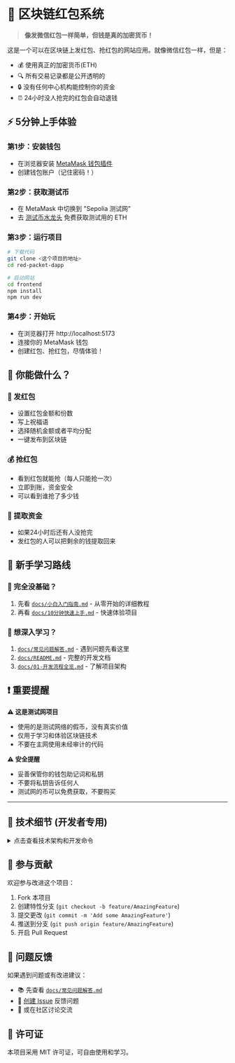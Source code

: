 # 🧧 区块链红包系统

> **像发微信红包一样简单，但钱是真的加密货币！**

这是一个可以在区块链上发红包、抢红包的网站应用。就像微信红包一样，但是：
- 💰 使用真正的加密货币(ETH)
- 🔍 所有交易记录都是公开透明的  
- 🔒 没有任何中心机构能控制你的资金
- ⏰ 24小时没人抢完的红包会自动退钱

## ⚡ 5分钟上手体验

### 第1步：安装钱包
- 在浏览器安装 [MetaMask 钱包插件](https://metamask.io)
- 创建钱包账户（记住密码！）

### 第2步：获取测试币
- 在 MetaMask 中切换到 "Sepolia 测试网"
- 去 [测试币水龙头](https://sepoliafaucet.com) 免费获取测试用的 ETH

### 第3步：运行项目
```bash
# 下载代码
git clone <这个项目的地址>
cd red-packet-dapp

# 启动网站
cd frontend
npm install
npm run dev
```

### 第4步：开始玩
- 在浏览器打开 http://localhost:5173
- 连接你的 MetaMask 钱包
- 创建红包、抢红包，尽情体验！

## 🎁 你能做什么？

### 🧧 发红包
- 设置红包金额和份数
- 写上祝福语
- 选择随机金额或者平均分配
- 一键发布到区块链

### 💰 抢红包  
- 看到红包就能抢（每人只能抢一次）
- 立即到账，资金安全
- 可以看到谁抢了多少钱

### 🏦 提取资金
- 如果24小时后还有人没抢完
- 发红包的人可以把剩余的钱提取回来

## 📖 新手学习路线

### 🐣 完全没基础？
1. 先看 [`docs/小白入门指南.md`](docs/小白入门指南.md) - 从零开始的详细教程
2. 再看 [`docs/10分钟快速上手.md`](docs/10分钟快速上手.md) - 快速体验项目

### 🚀 想深入学习？
1. [`docs/常见问题解答.md`](docs/常见问题解答.md) - 遇到问题先看这里
2. [`docs/README.md`](docs/README.md) - 完整的开发文档
3. [`docs/01-开发流程全览.md`](docs/01-开发流程全览.md) - 了解项目架构

## ❗ 重要提醒

⚠️ **这是测试网项目**
- 使用的是测试网络的假币，没有真实价值
- 仅用于学习和体验区块链技术
- 不要在主网使用未经审计的代码

⚠️ **安全提醒**  
- 妥善保管你的钱包助记词和私钥
- 不要将私钥告诉任何人
- 测试网的币可以免费获取，不要购买

---

## 🔧 技术细节 (开发者专用)

<details>
<summary>点击查看技术架构和开发命令</summary>

### 项目架构

- **智能合约**: 部署在 Sepolia 测试网的红包系统合约  
- **前端应用**: React + TypeScript + Vite 构建的 Web3 DApp
- **数据索引**: The Graph 协议子图，用于高效的区块链数据查询

### 部署信息
- **合约地址**: `0x9986ec8e9D4d0724e7CD9320eD703a3CD69389C1`
- **网络**: Sepolia 测试网
- **子图**: 已部署到 The Graph Studio

### 开发命令

#### 前端开发
```bash
cd frontend
npm run dev        # 启动开发服务器
npm run build      # 构建生产版本
npm run lint       # 运行代码检查
npm run preview    # 预览生产构建
```

#### 合约开发
```bash
cd contracts
npx hardhat test                    # 运行所有测试
npx hardhat test solidity          # 运行 Solidity 测试
npx hardhat test nodejs            # 运行 Node.js 测试
npx hardhat ignition deploy <module>  # 部署合约
```

#### 子图开发
```bash
cd subgraph
npm run codegen    # 生成类型定义
npm run build      # 构建子图
npm run deploy     # 部署到 The Graph
npm run test       # 运行测试
```

### 项目架构详解

#### 智能合约 (`/contracts`)
- **RedPacketSystem.sol**: 核心合约，处理红包创建、领取和提现
- 使用 Hardhat 3 beta 和 `viem` 库
- 支持两种分发模式：随机和均分
- 24小时过期机制，创建者可提取未领取资金

#### 前端应用 (`/frontend`)
- React 19 + TypeScript + Vite
- Web3 集成：`wagmi` v2 + `viem` v2
- 状态管理：React Query + Apollo Client
- **多网络支持**: 8个网络包括主网、测试网和Layer 2
- **UI组件**: 紧凑红包主题设计，支持钱包连接、网络切换、红包创建和领取
- **ENS集成**: 支持ENS名称和头像显示
- **智能刷新**: 手动刷新优先，操作后自动更新

#### 子图 (`/subgraph`)
- 索引合约事件：`PacketCreated`, `PacketClaimed`
- 提供 GraphQL API 供前端查询
- 部署在 The Graph 网络

### 功能特性

#### 🎁 红包功能
- **创建红包**: 紧凑单屏设计，设置金额、份数、祝福语和分发模式
- **领取红包**: 玻璃态卡片设计，防重复领取，支持ENS显示
- **查看记录**: 实时显示红包状态和领取记录，可展开查看详情
- **资金提取**: 24小时倒计时，创建者可提取未领取资金 🏦
- **网络切换**: 支持8个网络，推荐Sepolia测试网
- **智能缓存**: 优化网络请求，手动刷新控制

#### 🔒 安全特性
- 防重复领取机制
- 资金分配算法优化
- 全面的事件日志
- 合约权限控制

### 网络配置

项目支持多个网络，推荐使用 Sepolia 测试网：

**推荐网络** 🔧：
- **Sepolia**: Chain ID 11155111 (红包合约部署网络)

**支持的其他网络**：
- 🌐 Ethereum Mainnet (ENS解析)
- 🧪 Goerli Testnet 
- 🎯 Holesky Testnet
- 💜 Polygon 
- 🟡 BSC
- 🔵 Arbitrum One
- 🔴 Optimism

**说明**: 红包功能仅在Sepolia网络可用，其他网络用于钱包连接和未来扩展。

### 环境配置

#### contracts/.env
```env
SEPOLIA_RPC_URL=https://sepolia.infura.io/v3/YOUR_PROJECT_ID
SEPOLIA_PRIVATE_KEY=your_private_key
ETHERSCAN_API_KEY=your_etherscan_api_key
```

</details>

## 🤝 参与贡献

欢迎参与改进这个项目：
1. Fork 本项目
2. 创建特性分支 (`git checkout -b feature/AmazingFeature`)
3. 提交更改 (`git commit -m 'Add some AmazingFeature'`)
4. 推送到分支 (`git push origin feature/AmazingFeature`)
5. 开启 Pull Request

## 🐛 问题反馈

如果遇到问题或有改进建议：
- 📚 先查看 [`docs/常见问题解答.md`](docs/常见问题解答.md)
- 🐛 [创建 Issue](../../issues) 反馈问题
- 💬 或在社区讨论交流

## 📄 许可证

本项目采用 MIT 许可证，可自由使用和学习。